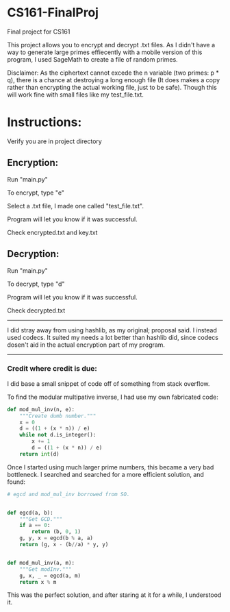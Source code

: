 # CS161-FinalProj
Final project for CS161

This project allows you to encrypt and decrypt .txt files.
As I didn't have a way to generate large primes effiecently with a mobile version of this program, I used SageMath to create a file of random primes.

Disclaimer: As the ciphertext cannot excede the n variable (two primes: p * q), there is a chance at destroying a long enough file (It does makes a copy rather than encrypting the actual working file, just to be safe). Though this will work fine with small files like my test_file.txt. 

# Instructions:

Verify you are in project directory

## Encryption:
Run "main.py"

To encrypt, type "e"

Select a .txt file, I made one called "test_file.txt".

Program will let you know if it was successful. 

Check encrypted.txt and key.txt

## Decryption:
Run "main.py"

To decrypt, type "d"

Program will let you know if it was successful.

Check decrypted.txt


-----------------------------------


I did stray away from using hashlib, as my original; proposal said. I instead used codecs. It suited my needs a lot better than hashlib did, since codecs dosen't aid in the actual encryption part of my program.


-----------------------------------


### Credit where credit is due:
I did base a small snippet of code off of something from stack overflow.

To find the modular multipative inverse, I had use my own fabricated code:

```python
def mod_mul_inv(n, e):
    """Create dumb number."""
    x = 0
    d = ((1 + (x * n)) / e)
    while not d.is_integer():
        x += 1
        d = ((1 + (x * n)) / e)
    return int(d)
```

Once I started using much larger prime numbers, this became a very bad bottleneck. I searched and searched for a more efficient solution, and found:

```python
# egcd and mod_mul_inv borrowed from SO.


def egcd(a, b):
    """Get GCD."""
    if a == 0:
        return (b, 0, 1)
    g, y, x = egcd(b % a, a)
    return (g, x - (b//a) * y, y)


def mod_mul_inv(a, m):
    """Get modInv."""
    g, x, _ = egcd(a, m)
    return x % m
```

This was the perfect solution, and after staring at it for a while, I understood it.
